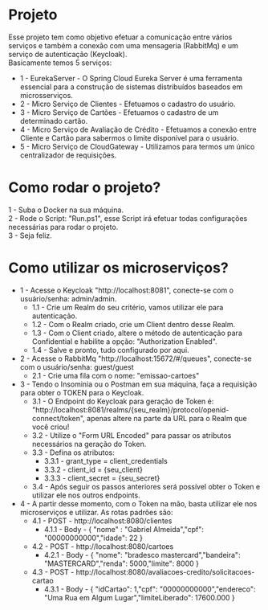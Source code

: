 # Projeto
Esse projeto tem como objetivo efetuar a comunicação entre vários serviços e também a conexão com uma mensageria (RabbitMq) e um serviço de autenticação (Keycloak).<br/>
Basicamente temos 5 serviços:
- 1 - EurekaServer - O Spring Cloud Eureka Server é uma ferramenta essencial para a construção de sistemas distribuídos baseados em microsserviços.
- 2 - Micro Serviço de Clientes - Efetuamos o cadastro do usuário.
- 3 - Micro Serviço de Cartões - Efetuamos o cadastro de um determinado cartão.
- 4 - Micro Serviço de Avaliação de Crédito - Efetuamos a conexão entre Cliente e Cartão para sabermos o limite disponível para o usuário.
- 5 - Micro Serviço de CloudGateway - Utilizamos para termos um único centralizador de requisições.

# Como rodar o projeto?
1 - Suba o Docker na sua máquina. <br/>
2 - Rode o Script: "Run.ps1", esse Script irá efetuar todas configurações necessárias para rodar o projeto.<br/>
3 - Seja feliz.

# Como utilizar os microserviços?
- 1 - Acesse o Keycloak "http://localhost:8081", conecte-se com o usuário/senha: admin/admin.
  - 1.1 - Crie um Realm do seu critério, vamos utilizar ele para autenticação.
  - 1.2 - Com o Realm criado, crie um Client dentro desse Realm.
  - 1.3 - Com o Client criado, altere o método de autenticação para Confidential e habilite a opção: "Authorization Enabled".
  - 1.4 - Salve e pronto, tudo configurado por aqui.
- 2 - Acesse o RabbitMq "http://localhost:15672/#/queues", conecte-se com o usuário/senha: guest/guest
  - 2.1 - Crie uma fila com o nome: "emissao-cartoes"
- 3 - Tendo o Insominia ou o Postman em sua máquina, faça a requisição para obter o TOKEN para o Keycloak.
  - 3.1 - O Endpoint do Keycloak para geração de Token é: "http://localhost:8081/realms/{seu_realm}/protocol/openid-connect/token", apenas altere na parte da URL para o Realm que você criou!
  - 3.2 - Utilize o "Form URL Encoded" para passar os atributos necessários na geração do Token.
  - 3.3 - Defina os atributos:
    - 3.3.1 - grant_type = client_credentials
    - 3.3.2 - client_id = {seu_client}
    - 3.3.3 - client_secret = {seu_secret}
  - 3.4 - Após seguir os passos anteriores será possível obter o Token e utilizar ele nos outros endpoints.
- 4 - A partir desse momento, com o Token na mão, basta utilizar ele nos microserviços e utilizar. As rotas padrões são:
  - 4.1 - POST - http://localhost:8080/clientes
    - 4.1.1 - Body - { "nome" : "Gabriel Almeida","cpf": "00000000000","idade": 22 }
  - 4.2 - POST - http://localhost:8080/cartoes
    - 4.2.1 - Body - { "nome": "bradesco mastercard","bandeira": "MASTERCARD","renda": 5000,"limite": 8000 }
  - 4.3 - POST - http://localhost:8080/avaliacoes-credito/solicitacoes-cartao
    - 4.3.1 - Body - { "idCartao": 1,"cpf": "00000000000","endereco": "Uma Rua em Algum Lugar","limiteLiberado": 17600.000 }
